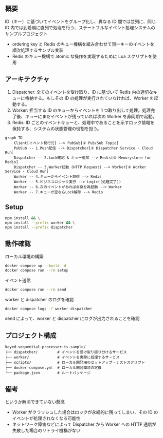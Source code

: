 ## 概要

ID（キー）に基づいてイベントをグループ化し、異なる ID 間では並列に、同じ ID 内では到着順に直列で処理を行う、ステートフルなイベント処理システムのサンプルプロジェクト

- ordering key と Redis のキュー機構を組み合わせて同一キーのイベントを順次処理するサンプル実装
- Redis のキュー機構で atomic な操作を実現するために Lua スクリプトを使用

## アーキテクチャ

1. Dispatcher: 全てのイベントを受け取り、ID に基づいて Redis 内の適切なキューに格納する。もしその ID の処理が実行されていなければ、Worker を起動する。
2. Worker: 担当する ID のキューからイベントを 1 つ取り出して処理。処理完了後、キューにまだイベントが残っていれば次の Worker を非同期で起動。
3. Redis: ID ごとのイベントキューと、処理中であることを示すロック情報を保持する、システムの状態管理の役割を担う。

```mermaid
graph TD
    Client[イベント発行元] --> PubSub[① Pub/Sub Topic]
    PubSub -- 1.Push配信 --> Dispatcher[② Dispatcher Service - Cloud Run]
    Dispatcher -- 2.Lock確認 & キュー追加 --> Redis[③ Memorystore for Redis]
    Dispatcher -- 3.Worker起動 (HTTP Request) --> Worker[④ Worker Service - Cloud Run]
    Worker -- 4.キューからイベント取得 --> Redis
    Worker -- 5.ビジネスロジック実行 --> Logic((処理完了))
    Worker -- 6.次のイベントがあれば自身を再起動 --> Worker
    Worker -- 7.キューが空ならLock解除 --> Redis
```

## Setup

```bash
npm install && \
npm install --prefix worker && \
npm install --prefix dispatcher
```

## 動作確認

ローカル環境の構築

```bash
docker compose up --build -d
docker compose run --rm setup
```

イベント送信

```bash
docker compose run --rm send
```

worker と dispatcher のログを確認

```bash
docker compose logs -f worker dispatcher
```

send によって、worker と dispatcher にログが出力されることを確認

## プロジェクト構成

```text
keyed-sequential-processor-ts-sample/
├── dispatcher/         # イベントを受け取り振り分けるサービス
├── worker/             # イベントを実際に処理するサービス
├── scripts/            # ローカル開発用のセットアップ・テストスクリプト
├── docker-compose.yml  # ローカル開発環境の定義
└── package.json        # ルートパッケージ
```

## 備考

というか解消できていない懸念

- Worker がクラッシュした場合はロックが永続的に残ってしまい、その ID のイベントが処理されなくなる可能性
- ネットワーク障害などによって Dispatcher から Worker への HTTP 通信が失敗した場合のリトライ機構がない
